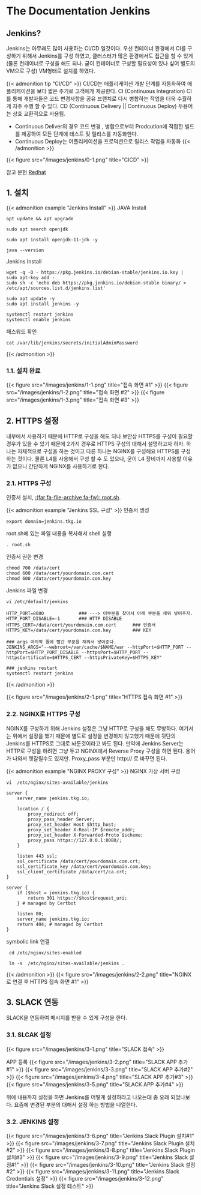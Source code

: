 # The Documentation Jenkins


## Jenkins?
Jenkins는 아무래도 많이 사용하는 CI/CD 일것이다. 우선 컨테이너 환경에서 CI를 구성하기 위해서 Jenkins를 구성 하였고, 클러스터가 많은 환경에서도 접근을 할 수 있게 (물론 컨테이너로 구성을 해도 되나. 굳이 컨테이너로 구성할 필요성이 있나 싶어 별도의 VM으로 구성)
VM형태로 설치를 하였다.

{{< admonition tip "CI/CD" >}}
CI/CD는 애플리케이션 개발 단계를 자동화하여 애플리케이션을 보다 짧은 주기로 고객에게 제공한다. 
CI (Continuous Integration) CI를 통해 개발자들은 코드 변경사항을 공유 브랜치로 다시 병합하는 작업을 더욱 수월하게 자주 수행 할 수 있다.
CD (Continuous Delivery || Continuous Deploy) 두용어는 상호 교환적으로 사용됨.
* Continuous Deliver의 경우 코드 변경 , 병합으로부터 Prodcution에 적합한 빌드를 제공하여 모든 단계에 테스트 및 릴리스를 자동화한다.
* Continuous Deploy는 어플리케이션을 프로덕션으로 릴리스 작업을 자동화
{{< /admonition >}}

{{< figure src="/images/jenkins/0-1.png" title="CICD" >}}

참고 문헌 [<i class="fas fa-link"></i> Redhat ](https://www.redhat.com/ko/topics/devops/what-is-ci-cd)

## 1. 설치
{{< admonition example "Jenkins Install" >}}
JAVA Install
```shell
apt update && apt upgrade 

sudo apt search openjdk

sudo apt install openjdk-11-jdk -y

java --version
```
Jenkins Install
```shell
wget -q -O - https://pkg.jenkins.io/debian-stable/jenkins.io.key | sudo apt-key add -
sudo sh -c 'echo deb https://pkg.jenkins.io/debian-stable binary/ > /etc/apt/sources.list.d/jenkins.list'

sudo apt update -y
sudo apt install jenkins -y

systemctl restart jenkins
systemctl enable jenkins
```
패스워드 확인
```shell
cat /var/lib/jenkins/secrets/initialAdminPassword
```
{{< /admonition >}}

### 1.1. 설치 완료
{{< figure src="/images/jenkins/1-1.png" title="접속 화면 #1" >}}
{{< figure src="/images/jenkins/1-2.png" title="접속 화면 #2" >}}
{{< figure src="/images/jenkins/1-3.png" title="접속 화면 #3" >}}

## 2. HTTPS 설정

내부에서 사용하기 때문에 HTTP로 구성을 해도 되나 보안상 HTTPS를 구성이 필요할 경우가 있을 수 있기 때문에 2가지 경우로 HTTPS 구성의 대해서 설명하고자 하자. 하나는 자체적으로 구성을 하는 것이고 다른 하나는 NGINX를 구성해요 HTTPS를 구성 하는 것이다. 물론 L4를 사용해서 구성 할 수 도 있으나, 굳이 L4 장비까지 사용할 이유가 없으니 간단하게 NGINX를 사용하기로 한다.

### 2.1. HTTPS 구성
인증서 설치, [:(far fa-file-archive fa-fw): root.sh](root.sh).

{{< admonition example "Jenkins SSL 구성" >}}
인증서 생성
```shell
export domain=jenkins.tkg.io
```
root.sh에 있는 파일 내용을 복사해서 shell 실행
```shell
. root.sh
```
인증서 권한 변경
```shell
chmod 700 /data/cert
chmod 600 /data/cert/yourdomain.com.cert
chmod 600 /data/cert/yourdomain.com.key
```
Jenkins 파일 변경
```shell
vi /etc/default/jenkins

HTTP_PORT=8080             ### ---> 이부분을 찾아서 아래 부분을 채워 넣어주자.
HTTP_PORT_DISABLE=-1       ### HTTP DISABLE
HTTPS_CERT=/data/cert/yourdomain.com.cert      ### 인증서
HTTPS_KEY=/data/cert/yourdomain.com.key        ### KEY

### args 마지막 줄에 빨간 부분을 채워서 넣어준다.
JENKINS_ARGS="--webroot=/var/cache/$NAME/war --httpPort=$HTTP_PORT --httpPort=$HTTP_PORT_DISABLE --httpsPort=$HTTP_PORT --httpsCertificate=$HTTPS_CERT --httpsPrivateKey=$HTTPS_KEY"

### jenkins restart
systemctl restart jenkins
```
{{< /admonition >}}

{{< figure src="/images/jenkins/2-1.png" title="HTTPS 접속 화면 #1" >}}

### 2.2. NGINX로 HTTPS 구성
NGINX를 구성하기 위해 Jenkins 설정은 그냥 HTTP로 구성을 해도 무방하다. 여기서는 위에서 설정을 했기 때문에 별도로 설정을 변경하지 않고했기 때문에 뒷단의 Jenkins를 HTTPS로 그대로 놔둔것이라고 봐도 된다. 
만약에 Jenkins Server는 HTTP로 구성을 하려면 그냥 두고 NGINX에서 Reverse Proxy 구성을 하면 된다. 
용어가 나와서 헷갈릴수도 있지만. Proxy_pass 부분만 http:// 로 바꾸면 된다.

{{< admonition example "NGINX PROXY 구성" >}}
NGINX 가상 서버 구성
```shell
vi  /etc/nginx/sites-available/jenkins

server {
    server_name jenkins.tkg.io;

    location / {
        proxy_redirect off;
        proxy_pass_header Server;
        proxy_set_header Host $http_host;
        proxy_set_header X-Real-IP $remote_addr;
        proxy_set_header X-Forwarded-Proto $scheme;
        proxy_pass https://127.0.0.1:8080/;
    }

    listen 443 ssl;
    ssl_certificate /data/cert/yourdomain.com.crt;
    ssl_certificate_key /data/cert/yourdomain.com.key;
    ssl_client_certificate /data/cert/ca.crt;
}

server {
    if ($host = jenkins.tkg.io) {
        return 301 https://$host$request_uri;
    } # managed by Certbot

    listen 80;
    server_name jenkins.tkg.io;
    return 404; # managed by Certbot
}
```
symbolic link 연결
```shell
 cd /etc/nginx/sites-enabled

 ln -s  /etc/nginx/sites-available/jenkins .
```
{{< /admonition >}}
{{< figure src="/images/jenkins/2-2.png" title="NGINX로 연결 후 HTTPS 접속 화면 #1" >}}

## 3. SLACK 연동
SLACK을 연동하여 메시지를 받을 수 있게 구성을 한다.

### 3.1. SLCAK 설정
{{< figure src="/images/jenkins/3-1.png" title="SLACK 접속" >}}

APP 등록
{{< figure src="/images/jenkins/3-2.png" title="SLACK APP 추가#1" >}}
{{< figure src="/images/jenkins/3-3.png" title="SLACK APP 추가#2" >}}
{{< figure src="/images/jenkins/3-4.png" title="SLACK APP 추가#3" >}}
{{< figure src="/images/jenkins/3-5.png" title="SLACK APP 추가#4" >}}

위에 내용까지 설정을 하면 Jenkins를 어떻게 설정하라고 나오는대 좀 오래 되었나보다. 요즘에 변경된 부분의 대해서 설정 하는 방법을 나열한다.

### 3.2. JENKINS 설정
{{< figure src="/images/jenkins/3-6.png" title="Jenkins Slack Plugin 설치#1" >}}
{{< figure src="/images/jenkins/3-7.png" title="Jenkins Slack Plugin 설치#2" >}}
{{< figure src="/images/jenkins/3-8.png" title="Jenkins Slack Plugin 설치#3" >}}
{{< figure src="/images/jenkins/3-9.png" title="Jenkins Slack 설정#1" >}}
{{< figure src="/images/jenkins/3-10.png" title="Jenkins Slack 설정#2" >}}
{{< figure src="/images/jenkins/3-11.png" title="Jenkins Slack Credentials 설정" >}}
{{< figure src="/images/jenkins/3-12.png" title="Jenkins Slack 설정 테스트" >}}

